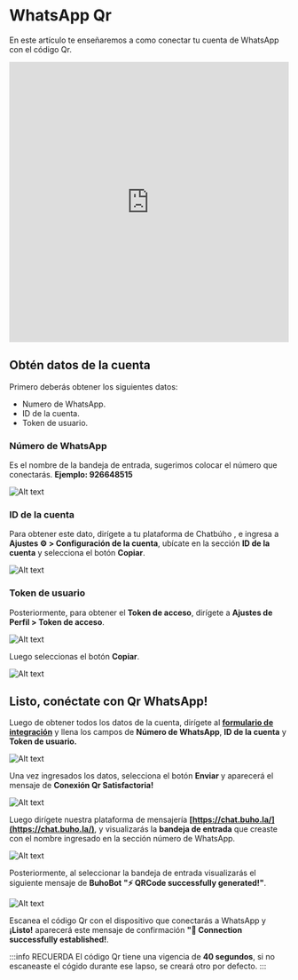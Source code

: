 # WhatsApp Qr
En este artículo te enseñaremos a como conectar tu cuenta de WhatsApp con el código Qr.

<p> <iframe width="100%" height="505" src="https://www.youtube.com/embed/OWBae5VsZoc" title="YouTube video player" frameborder="0" allow="accelerometer; autoplay; clipboard-write; encrypted-media; gyroscope; picture-in-picture; web-share" allowfullscreen="allowfullscreen"></iframe></p>

## Obtén datos de la cuenta
Primero deberás obtener los siguientes datos:
* Numero de WhatsApp.
* ID de la cuenta.
* Token de usuario.

### Número de WhatsApp
Es el nombre de la bandeja de entrada, sugerimos colocar el número que conectarás. **Ejemplo: 926648515**

![Alt text](img/qr_01.png)


### ID de la cuenta
Para obtener este dato, dirígete a tu plataforma de Chatbúho , e ingresa a **Ajustes ⚙️ > Configuración de la cuenta**, ubícate en la sección **ID de la cuenta** y selecciona el botón **Copiar**.


![Alt text](img/qr_02.png)


### Token de usuario
Posteriormente, para obtener el **Token de acceso**, dirígete a **Ajustes de Perfil > Token de acceso**.

![Alt text](img/02_exportar_contactos.png)


Luego seleccionas el botón **Copiar**.

![Alt text](img/03_exportar_contactos.png)

## Listo, conéctate con Qr WhatsApp!
Luego de obtener todos los datos de la cuenta, dirígete al **[formulario de integración](https://static.buho.la/chat/qr/)** y llena los campos de **Número de WhatsApp**, **ID de la cuenta** y **Token de usuario.**


![Alt text](img/qr_03.png)

Una vez ingresados los datos, selecciona el botón **Enviar** y aparecerá el mensaje de **Conexión Qr Satisfactoria!**


![Alt text](img/qr_04.png)

Luego dirígete nuestra plataforma de mensajería **[https://chat.buho.la/](https://chat.buho.la/)**, y visualizarás la **bandeja de entrada** que creaste con el nombre ingresado en la sección número de WhatsApp.

![Alt text](img/qr_01.png)

Posteriormente, al seleccionar la bandeja de entrada visualizarás el siguiente mensaje de **BuhoBot**
**"⚡️ QRCode successfully generated!"**.

![Alt text](img/qr_05.png)

 Escanea el código Qr con el dispositivo que conectarás a WhatsApp y **¡Listo!** aparecerá este mensaje de confirmación **"🚀 Connection successfully established!**.




:::info RECUERDA
El código Qr tiene una vigencia de **40 segundos**, si no escaneaste el cógido durante ese lapso, se creará otro por defecto.
:::

